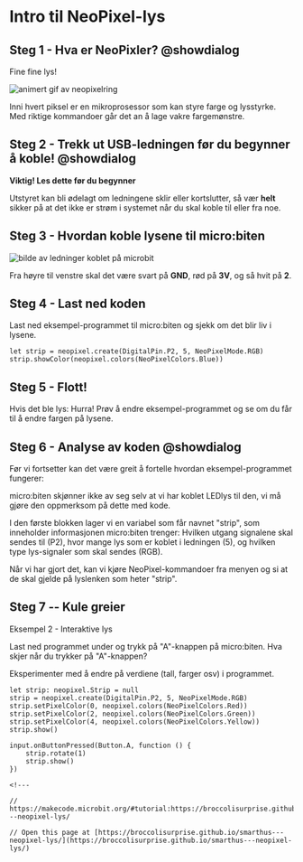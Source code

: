 # Intro til NeoPixel-lys

## Steg 1 - Hva er NeoPixler? @showdialog

Fine fine lys!

![animert gif av neopixelring](https://d14xnrffmhx4ml.cloudfront.net/1660675041/smarthus-veiledning-neopixelring.gif)

Inni hvert piksel er en mikroprosessor som kan styre farge og lysstyrke. 
Med riktige kommandoer går det an å lage vakre fargemønstre.



## Steg 2 -  Trekk ut USB-ledningen før du begynner å koble! @showdialog
**Viktig! Les dette før du begynner**  

Utstyret kan bli ødelagt om ledningene sklir eller kortslutter, så vær **helt** sikker på at det ikke er strøm i systemet når du skal koble til eller fra noe.

## Steg 3 -  Hvordan koble lysene til micro:biten 

![bilde av ledninger koblet på microbit](https://d14xnrffmhx4ml.cloudfront.net/1660675040/smarthus-veiledning-neopixel-ledninger.jpg)

Fra høyre til venstre skal det være svart på **GND**, rød på **3V**, og så hvit på **2**.


## Steg 4 -  Last ned koden

Last ned eksempel-programmet til micro:biten og sjekk om det blir liv i lysene.

```blocks
let strip = neopixel.create(DigitalPin.P2, 5, NeoPixelMode.RGB)
strip.showColor(neopixel.colors(NeoPixelColors.Blue))
```

## Steg 5 - Flott! 

Hvis det ble lys: Hurra! Prøv å endre eksempel-programmet og se om du får til å endre fargen på lysene.


## Steg 6 - Analyse av koden @showdialog

Før vi fortsetter kan det være greit å fortelle hvordan eksempel-programmet fungerer:

micro:biten skjønner ikke av seg selv at vi har koblet LEDlys til den, vi må gjøre den oppmerksom på dette med kode.

I den første blokken lager vi en variabel som får navnet "strip", som inneholder informasjonen micro:biten trenger: Hvilken utgang signalene skal sendes til (P2), hvor mange lys som er koblet i ledningen (5), og hvilken type lys-signaler som skal sendes (RGB).

Når vi har gjort det, kan vi kjøre NeoPixel-kommandoer fra menyen og si at de skal gjelde på lyslenken som heter "strip".


## Steg 7 -- Kule greier
Eksempel 2 - Interaktive lys

Last ned programmet under og trykk på "A"-knappen på micro:biten. Hva skjer når du trykker på "A"-knappen?

Eksperimenter med å endre på verdiene (tall, farger osv) i programmet. 


```blocks
let strip: neopixel.Strip = null
strip = neopixel.create(DigitalPin.P2, 5, NeoPixelMode.RGB)
strip.setPixelColor(0, neopixel.colors(NeoPixelColors.Red))
strip.setPixelColor(2, neopixel.colors(NeoPixelColors.Green))
strip.setPixelColor(4, neopixel.colors(NeoPixelColors.Yellow))
strip.show()

input.onButtonPressed(Button.A, function () {
    strip.rotate(1)
    strip.show()
})

<!---

// https://makecode.microbit.org/#tutorial:https://broccolisurprise.github.io/smarthus---neopixel-lys/

// Open this page at [https://broccolisurprise.github.io/smarthus---neopixel-lys/](https://broccolisurprise.github.io/smarthus---neopixel-lys/)

